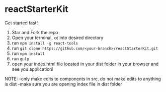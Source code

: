 # reactStarterKit
Get started fast!

1. Star and Fork the repo
2. Open your terminal, `cd` into desired directory
3. run `npm install -g react-tools`
4. run `git clone https://github.com/<your-branch>/reactStarterKit.git`
5. run `npm install`
6. run `gulp`
7. open your index.html file located in your dist folder in your browser and see you application!


NOTE:
-only make edits to components in src, do not make edits to anything is dist
-make sure you are opening index file in dist folder
